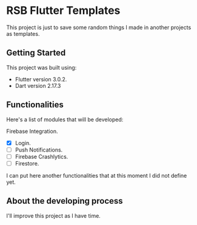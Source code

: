 # RSB Flutter Templates

This project is just to save some random things I made in another projects as templates.

## Getting Started

This project was built using:

- Flutter version 3.0.2.
- Dart version 2.17.3

## Functionalities

Here's a list of modules that will be developed:

Firebase Integration.

- [x] Login.
- [ ] Push Notifications.
- [ ] Firebase Crashlytics.
- [ ] Firestore.

I can put here another functionalities that at this moment I did not define yet.

## About the developing process

I'll improve this project as I have time.
